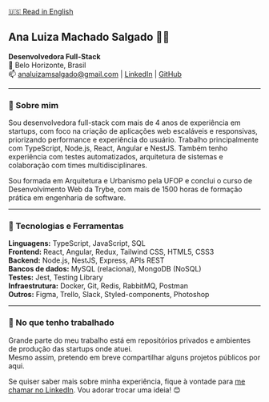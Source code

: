 [🇺🇸 Read in English](./README.md)

## Ana Luiza Machado Salgado 👩‍💻

**Desenvolvedora Full-Stack**  
📍 Belo Horizonte, Brasil  
📫 [analuizamsalgado@gmail.com](mailto:analuizamsalgado@gmail.com) | [LinkedIn](https://www.linkedin.com/in/analuizamsalgado) | [GitHub](https://github.com/analuizams)

---

### 👋 Sobre mim

Sou desenvolvedora full-stack com mais de 4 anos de experiência em startups, com foco na criação de aplicações web escaláveis e responsivas, priorizando performance e experiência do usuário. Trabalho principalmente com TypeScript, Node.js, React, Angular e NestJS. Também tenho experiência com testes automatizados, arquitetura de sistemas e colaboração com times multidisciplinares.

Sou formada em Arquitetura e Urbanismo pela UFOP e conclui o curso de Desenvolvimento Web da Trybe, com mais de 1500 horas de formação prática em engenharia de software.

---

### 🚀 Tecnologias e Ferramentas

**Linguagens:** TypeScript, JavaScript, SQL  
**Frontend:** React, Angular, Redux, Tailwind CSS, HTML5, CSS3  
**Backend:** Node.js, NestJS, Express, APIs REST  
**Bancos de dados:** MySQL (relacional), MongoDB (NoSQL)  
**Testes:** Jest, Testing Library  
**Infraestrutura:** Docker, Git, Redis, RabbitMQ, Postman  
**Outros:** Figma, Trello, Slack, Styled-components, Photoshop

---

### 📌 No que tenho trabalhado

Grande parte do meu trabalho está em repositórios privados e ambientes de produção das startups onde atuei.  
Mesmo assim, pretendo em breve compartilhar alguns projetos públicos por aqui.

Se quiser saber mais sobre minha experiência, fique à vontade para [me chamar no LinkedIn](https://linkedin.com/in/analuizamsalgado). Vou adorar trocar uma ideia! 😊

